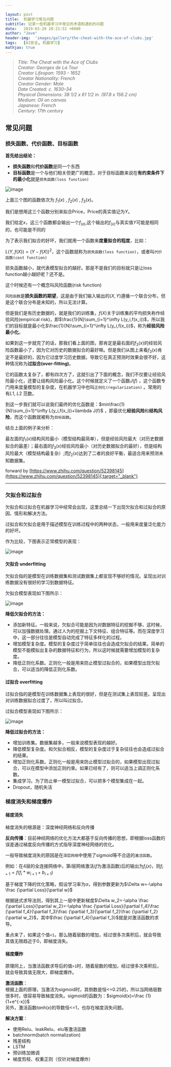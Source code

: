 ```yaml
---

layout: post
title:  机器学习常见问题
subtitle: 记录一些机器学习中常见的术语和遇到的问题
date:   2019-03-20 20:21:52 +0800
author: "Jove"
header-img:  'images/gallery/the-cheat-with-the-ace-of-clubs.jpg'
tags:   [AI安全, 机器学习]
mathjax: true
---
```


> <cite>Title: The Cheat with the Ace of Clubs  
Creator: Georges de La Tour  
Creator Lifespan: 1593 - 1652  
Creator Nationality: French  
Creator Gender: Male  
Date Created: c. 1630–34  
Physical Dimensions: 38 1/2 x 61 1/2 in. (97.8 x 156.2 cm)  
Medium: Oil on canvas  
Japanese: French  
Century: 17th century   </cite>  

## 常见问题

### 损失函数、代价函数、目标函数

**首先给出结论：**  

- **损失函数**和**代价函数**是同一个东西
- **目标函数**是一个与他们相关但更广的概念，对于目标函数来说在**有约束条件下的最小化**就是`损失函数(loss function)`  

![image](/images/posts/ai_sec/loss_1.png)

上面三个图的函数依次为 $f_1(x)$ , $f_2(x)$ , $f_3(x)$。  

我们是想用这三个函数分别来拟合Price，Price的真实值记为$Y$。  

我们给定$x$，这三个函数都会输出一个$f_(x)$,这个输出的$f_(x)$与真实值$Y$可能是相同的，也可能是不同的

为了表示我们拟合的好坏，我们就用一个函数来**度量拟合的程度**，比如：

$L(Y, f(X))= (Y-f(X))^2$，这个函数就称为`损失函数(loss function)`，或者叫`代价函数(cost function)`  

损失函数越小，就代表模型拟合的越好。那是不是我们的目标就只是让loss function越小越好呢？还不是。

这个时候还有一个概念叫风险函数(risk function)  

`风险函数`是**损失函数的期望**，这是由于我们输入输出的$(X,Y)$遵循一个联合分布，但是这个联合分布是未知的，所以无法计算。

但是我们是有历史数据的，就是我们的训练集，$f(X)$关于训练集的平均损失称作经验风险(empirical risk)，即$\frac{1}{N}\sum_{i=1}^\infty L(y_i,f(x_i))$，所以我们的目标就是最小化$\frac{1}{N}\sum_{i=1}^\infty L(y_i,f(x_i))$，称为**经验风险最小化**。

如果到这一步就完了的话，那我们看上面的图，那肯定是最右面的$f_3(x)$的经验风险函数最小了，因为它对历史的数据拟合的最好嘛。但是我们从图上来看$f_3(x)$肯定不是最好的，因为它过度学习历史数据，导致它在真正预测时效果会很不好，这种情况称为**过拟合(over-fitting)**。  

它的函数太复杂了，都有四次方了，这就引出了下面的概念，我们不仅要让经验风险最小化，还要让结构风险最小化。这个时候就定义了一个函数$J(f)$ ，这个函数专门用来度量模型的复杂度，在机器学习中也叫`正则化(regularization)` 。常用的有$L1$, $L2$ 范数。  

到这一步我们就可以说我们最终的优化函数是：$min\frac{1}{N}\sum_{i=1}^\infty L(y_i,f(x_i))+\lambda J(f)$ ，即最优化**经验风险**和**结构风险**，而这个函数就被称为`目标函数`。  

结合上面的例子来分析：

最左面的$f_1(x)$结构风险最小（模型结构最简单），但是经验风险最大（对历史数据拟合的最差）；最右面的$f_3(x)$经验风险最小（对历史数据拟合的最好），但是结构风险最大（模型结构最复杂）;而$f_2(x)$达到了二者的良好平衡，最适合用来预测未知数据集。  

forward by [https://www.zhihu.com/question/52398145](https://www.zhihu.com/question/52398145){:target="_blank"}  

---

### 欠拟合和过拟合

欠拟合和过拟合在机器学习中经常会出现，这里总结一下出现欠拟合和过拟合的原因、情形和解决方法。  

过拟合和欠拟合是用于描述模型在训练过程中的两种状态，一般用来度量泛化能力的好坏。

作为比较，下图表示正常模型的表现：

![image](/images/posts/ai_sec/normal-model.png)

#### 欠拟合 underfitting

欠拟合指的是模型在训练数据集和测试数据集上都变现不够好的情况。呈现出对训练数据没有很好的学习到数据特征。

欠拟合模型表现如下图所示：

![image](/images/posts/ai_sec/underfitting.png)

**降低欠拟合的方法：**  

- 添加新特征。一般来说，欠拟合可能是因为对数据特征的挖掘不够，这时候，可以加强数据处理。通过人为的挖掘上下文特征、组合特征等。而在深度学习中，这一部分往往是模型自动完成了特征多样化的过程。
- 增加模型复杂度。模型的复杂度过于简单往往也会造成欠拟合的结果。简单的模型不能模拟出复杂的数据特征和行为，所以这时候就需要增加模型的复杂度。
- 降低正则化系数。正则化一般是用来防止模型过拟合的，如果模型出现欠拟合，可以适当的降低正则化系数。

#### 过拟合 overfitting

过拟合指的是模型在训练数据集上表现的很好，但是在测试集上表现较差。呈现出对训练数据拟合过度了，所以叫过拟合。

过拟合模型表现如下图所示：

![image](/images/posts/ai_sec/overfitting.png)

**降低过拟合的方法：**  

- 增加训练集。数据集越多，一般来说模型表现的越好。
- 降低模型复杂度。和欠拟合相反，模型的复杂度过于复杂往往也会造成过拟合的结果。
- 增加正则化系数。正则化一般是用来防止模型过拟合的，如果模型出现过拟合，可以在模型中添加正则约束。如果已经有了，则可以适当上调正则化系数。
- 集成学习。为了防止单一模型过拟合，可以把多个模型集成在一起。
- Dropout，随机失活

### 梯度消失和梯度爆炸  

#### 梯度消失

梯度消失的根源是：深度神经网络和反向传播

**反向传播**：目前神经网络的优化方法大都基于反向传播的思想，即根据loss函数的误差通过梯度反向传播的方式指导深度神经网络的优化。

一般导致梯度消失的原因是在`深层网络`中使用了sigmoid等不合适的`激活函数`。  

例如：在4层的全连接网络中，第$i$层网络激活($f$为激活函数)后的输出为$f_i(x)$，则$f_{i+1}=f(f_i*w_{i+1}+b_{i+1})$

基于梯度下降的优化策略，假设学习率为$\alpha$，得到参数更新为$\Delta w=-\alpha \frac {\partial Loss}{\partial w}$

根据链式求导法则，得到其上一层中更新梯度$\Delta w_2=-\alpha \frac {\partial Loss}{\partial w_2}=-\alpha \frac {\partial Loss}{\partial f_4}\frac {\partial f_4}{\partial f_3}\frac {\partial f_3}{\partial f_2}\frac {\partial f_2}{\partial w_2}$，其中$\frac {\partial f_4}{\partial f_3}$就是对激活函数的求导。

重点来了，如果这个值`<1`，那么随着层数的增加，经过很多次乘积后，就会导致其值无限趋近于0，即梯度消失。  

#### 梯度爆炸

原理同上，当激活函数求导后的值`>1`时，随着层数的增加，经过很多次乘积后，就会导致其值无限大，即梯度爆炸。

**激活函数**：  
根据上面的原理，当激活为sigmoid时，其倒数是恒<=0.25的，所以当网络层数很多时，很容易导致梯度消失。sigmoid的函数为：$sigmoid(x)=\frac {1}{1+e^{-x}}$  
另外，激活函数$tanh(x)$的导数恒<=1，也存在梯度消失问题。

**解决方案**：

- 使用Relu、leakRelu、elu等激活函数
- batchnorm(batch normalization)
- 残差结构
- LSTM
- 预训练加微调
- 梯度剪枝、权重正则（仅针对梯度爆炸）
